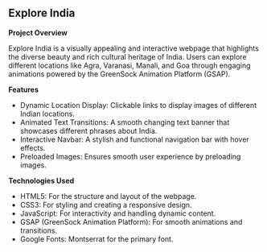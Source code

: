 ## Explore India

**Project Overview**

Explore India is a visually appealing and interactive webpage that highlights the diverse beauty and rich cultural heritage of India. Users can explore different locations like Agra, Varanasi, Manali, and Goa through engaging animations powered by the GreenSock Animation Platform (GSAP).

**Features**

- Dynamic Location Display: Clickable links to display images of different Indian locations.
- Animated Text Transitions: A smooth changing text banner that showcases different phrases about India.
- Interactive Navbar: A stylish and functional navigation bar with hover effects.
- Preloaded Images: Ensures smooth user experience by preloading images.

**Technologies Used**

- HTML5: For the structure and layout of the webpage.
- CSS3: For styling and creating a responsive design.
- JavaScript: For interactivity and handling dynamic content.
- GSAP (GreenSock Animation Platform): For smooth animations and transitions.
- Google Fonts: Montserrat for the primary font.
